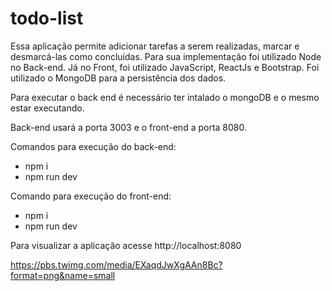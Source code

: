 # todo-list

Essa aplicação permite adicionar tarefas a serem realizadas, marcar e desmarcá-las como concluídas. 
Para sua implementação foi utilizado Node no Back-end. Já no Front, foi utilizado JavaScript, ReactJs e Bootstrap. Foi utilizado o MongoDB para a persistência dos dados. 

Para executar o back end é necessário ter intalado o mongoDB e o mesmo estar executando. 

Back-end usará a porta 3003 e o front-end a porta 8080. 

Comandos para execução do back-end: 
* npm i 
* npm run dev

Comando para execução do front-end:
* npm i 
* npm run dev

Para visualizar a aplicação acesse http://localhost:8080 


https://pbs.twimg.com/media/EXaqdJwXgAAn8Bc?format=png&name=small
